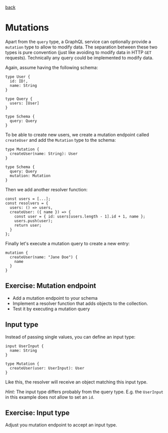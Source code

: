 [back](README.md)

# Mutations

Apart from the `query` type, a GraphQL service can optionally provide a `mutation` type to allow to modify data. The separation between these two types is pure convention (just like avoiding to modify data in HTTP `GET` requests). Technically any query could be implemented to modify data.

Again, assume having the following schema:

```
type User {
  id: ID!,
  name: String
}

type Query {
  users: [User]
}

type Schema {
  query: Query
}
```

To be able to create new users, we create a mutation endpoint called `createUser` and add the `Mutation` type to the schema:

```
type Mutation {
  createUser(name: String): User
}

type Schema {
  query: Query
  mutation: Mutation
}
```

Then we add another resolver function:

```
const users = [...];
const resolvers = {
  users: () => users,
  createUser: ({ name }) => {
    const user = { id: users[users.length - 1].id + 1, name };
    users.push(user);
    return user;
  }
};
```

Finally let's execute a mutation query to create a new entry:

```
mutation {
  createUser(name: "Jane Doe") {
    name
  }
}
```

## Exercise: Mutation endpoint

* Add a mutation endpoint to your schema
* Implement a resolver function that adds objects to the collection.
* Test it by executing a mutation query

## Input type

Instead of passing single values, you can define an input type:

```
input UserInput {
  name: String
}

type Mutation {
  createUser(user: UserInput): User
}
```

Like this, the resolver will receive an object matching this input type.

_Hint:_ The input type differs probably from the query type. E.g. the `UserInput` in this example does not allow to set an `id`.

## Exercise: Input type

Adjust you mutation endpoint to accept an input type.
